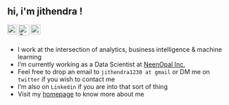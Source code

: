 ## hi, i'm jithendra !

<a href="https://jithendrabsy.github.io/">
<img align="left" alt="Homepage" width="22px" <img src="https://img.icons8.com/ios/50/000000/domain.png"/>
</a>
<a href="https://twitter.com/jithendrabsy">
  <img align="left" alt="Twitter" width="25px" src="https://cdn.jsdelivr.net/npm/simple-icons@v3/icons/twitter.svg" />
</a>
<a href="https://www.linkedin.com/in/jithendrabsy/">
  <img align="left" alt="LinkdeIn" width="22px" src="https://cdn.jsdelivr.net/npm/simple-icons@v3/icons/linkedin.svg" />
</a>

<br />
<br />

- I work at the intersection of analytics, business intelligence & machine learning
- I’m currently working as a Data Scientist at [NeenOpal Inc.](https://www.neenopal.com/)
- Feel free to drop an email to `jithendra1230 at gmail` or DM me on `twitter` if you wish to contact me
- I’m also on `Linkedin` if you are into that sort of thing
- Visit my [homepage](https://jithendrabsy.github.io/) to know more about me
